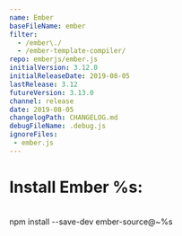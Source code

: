 ```yaml
---
name: Ember
baseFileName: ember
filter:
  - /ember\./
  - /ember-template-compiler/
repo: emberjs/ember.js
initialVersion: 3.12.0
initialReleaseDate: 2019-08-05
lastRelease: 3.12
futureVersion: 3.13.0
channel: release
date: 2019-08-05
changelogPath: CHANGELOG.md
debugFileName: .debug.js
ignoreFiles:
 - ember.js
---
```

# Install Ember %s:
<br>
npm install --save-dev ember-source@~%s
